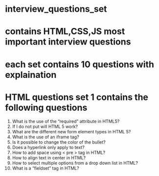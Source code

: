 # interview_questions_set
# contains HTML,CSS,JS most important interview questions 
# each set contains 10 questions with explaination
# HTML questions set 1 contains the following questions
1. What is the use of the “required” attribute in HTML5?
2. If I do not put <!DOCTYPE html> will HTML 5 work?
3. What are the different new form element types in HTML 5?
4. What is the use of an iframe tag?
5. Is it possible to change the color of the bullet?
6. Does a hyperlink only apply to text?
7. How to add space using < pre > tag in HTML?
8. How to align text in center in HTML?
9. How to select multiple options from a drop down list in HTML?
10. What is a “fieldset” tag in HTML?
